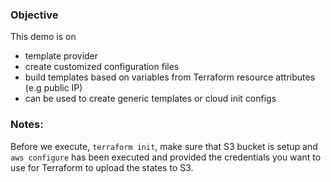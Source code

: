 ### Objective

This demo is on

- template provider
- create customized configuration files
- build templates based on variables from Terraform resource attributes (e.g public IP)
- can be used to create generic templates or cloud init configs

### Notes:

Before we execute, `terraform init`, make sure that S3 bucket is setup and `aws configure` has been executed and provided the credentials you want to use for Terraform to upload the states to S3.
